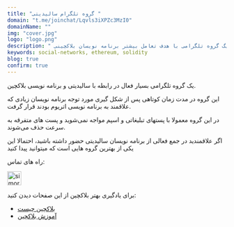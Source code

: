 ```yaml
---
title: "گروه تلگرام سالیدیتی "
domain: "t.me/joinchat/Lqvls3iXPZc3MzI0"
domainName: ""
img: "cover.jpg"
logo: "logo.png"
description: " یگ گروه تلگرامی با هدف تعامل بیشتر برنامه نویسان بلاکچینی"
keywords: social-networks, ethereum, solidity
blog: true
confirm: true
---
```


یک گروه تلگرامی بسیار فعال در رابطه با سالیدیتی و برنامه نویسی بلاکچین.

این گروه در مدت زمان کوتاهی پس از شکل گیری مورد توجه برنامه نویسان زیادی که علاقمند به برنامه نویسی اتریوم بودند قرار گرفت.

در این گروه معمولا با پستهای تبلیغاتی و اسپم مواجه نمی‌شوید و پست های متفرقه به سرعت حذف می‌شوند.

اگر علاقمندید در جمع فعالی از برنامه نویسان سالیدیتی حضور داشته باشید، احتمالا این یکی از بهترین گروه هایی است که میتوانید پیدا کنید

<section id="project-contact-sectiton">
<p id="project-contacts-title">
راه های تماس:
</p>
<p id="project-socialnetworks">
    <a target="_blank"  href="https://t.me/joinchat/Lqvls3iXPZc3MzI0">
    <img loading="lazy" alt="simorgh telegram icon" width="32" height="32" class="project-socialnetwork-icon" src="https://icons.iconarchive.com/icons/papirus-team/papirus-apps/32/telegram-icon.png"/>
    </a>
</p>

</sectiton>
<div class="blockquote">برای یادگیری بهتر بلاکچین از این صفحات دیدن کنید:
<ul>
	<li><a href="/what-is-blockchain">بلاکچین چیست</a></li>
	<li><a href="/learning">آموزش بلاکچین</a></li>
</ul>
</div>
